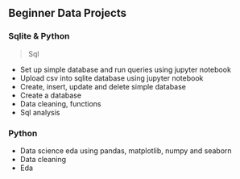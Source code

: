 ## Beginner Data Projects

### Sqlite & Python
> Sql
- Set up simple database and run queries using jupyter notebook
- Upload csv into sqlite database using jupyter notebook
- Create, insert, update and delete simple database
- Create a database
- Data cleaning, functions
- Sql analysis

### Python
- Data science eda using pandas, matplotlib, numpy and seaborn
- Data cleaning
- Eda

<br />
